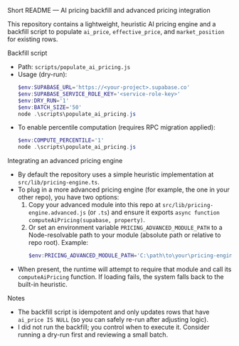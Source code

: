Short README — AI pricing backfill and advanced pricing integration

This repository contains a lightweight, heuristic AI pricing engine and a backfill script
to populate `ai_price`, `effective_price`, and `market_position` for existing rows.

Backfill script
- Path: `scripts/populate_ai_pricing.js`
- Usage (dry-run):
  ```powershell
  $env:SUPABASE_URL='https://<your-project>.supabase.co'
  $env:SUPABASE_SERVICE_ROLE_KEY='<service-role-key>'
  $env:DRY_RUN='1'
  $env:BATCH_SIZE='50'
  node .\scripts\populate_ai_pricing.js
  ```
- To enable percentile computation (requires RPC migration applied):
  ```powershell
  $env:COMPUTE_PERCENTILE='1'
  node .\scripts\populate_ai_pricing.js
  ```

Integrating an advanced pricing engine
- By default the repository uses a simple heuristic implementation at `src/lib/pricing-engine.ts`.
- To plug in a more advanced pricing engine (for example, the one in your other repo), you have two options:
  1. Copy your advanced module into this repo at `src/lib/pricing-engine.advanced.js` (or `.ts`) and ensure it exports `async function computeAiPricing(supabase, property)`.
  2. Or set an environment variable `PRICING_ADVANCED_MODULE_PATH` to a Node-resolvable path to your module (absolute path or relative to repo root). Example:
     ```powershell
     $env:PRICING_ADVANCED_MODULE_PATH='C:\path\to\your\pricing-engine-advanced.js'
     ```
- When present, the runtime will attempt to require that module and call its `computeAiPricing` function. If loading fails, the system falls back to the built-in heuristic.

Notes
- The backfill script is idempotent and only updates rows that have `ai_price IS NULL` (so you can safely re-run after adjusting logic).
- I did not run the backfill; you control when to execute it. Consider running a dry-run first and reviewing a small batch.
